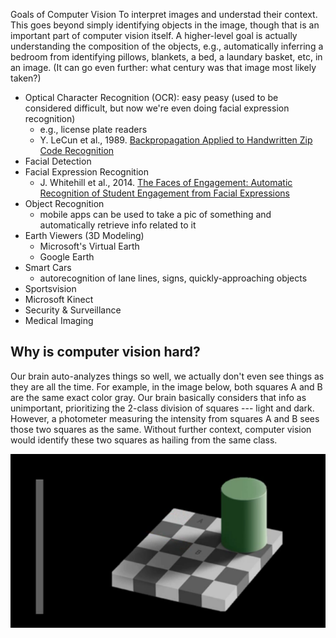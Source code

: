 Goals of Computer Vision
To interpret images and understad their context.  This goes beyond simply identifying objects in the image, 
though that is an important part of computer vision itself.  A higher-level goal is actually understanding
the composition of the objects, e.g., automatically inferring a bedroom from identifying pillows, blankets, a bed,
a laundary basket, etc, in an image.  (It can go even further: what century was that image most likely taken?)

* Optical Character Recognition (OCR): easy peasy (used to be considered difficult, but now we're even doing facial expression recognition)
  - e.g., license plate readers
  - Y. LeCun et al., 1989. [Backpropagation Applied to Handwritten Zip Code Recognition](http://www.mitpressjournals.org/doi/abs/10.1162/neco.1989.1.4.541)
* Facial Detection
* Facial Expression Recognition
  - J. Whitehill et al., 2014. [The Faces of Engagement: Automatic Recognition of Student Engagement from Facial Expressions](http://ieeexplore.ieee.org/document/6786307/)
* Object Recognition
  - mobile apps can be used to take a pic of something and automatically retrieve info related to it
* Earth Viewers (3D Modeling)
  - Microsoft's Virtual Earth
  - Google Earth
* Smart Cars 
  - autorecognition of lane lines, signs, quickly-approaching objects 
* Sportsvision
* Microsoft Kinect
* Security & Surveillance
* Medical Imaging

## Why is computer vision hard?
Our brain auto-analyzes things so well, we actually don't even see things as they are all the time.
For example, in the image below, both squares A and B are the same exact color gray.  Our brain basically
considers that info as unimportant, prioritizing the 2-class division of squares --- light and dark.  However,
a photometer measuring the intensity from squares A and B sees those two squares as the same.  Without further 
context, computer vision would identify these two squares as hailing from the same class.

![simple-scene](./assets/simple-scene.png)

